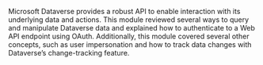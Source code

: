 Microsoft Dataverse provides a robust API to enable interaction with its underlying data and actions. This module reviewed several ways to query and manipulate Dataverse data and explained how to authenticate to a Web API endpoint using OAuth. Additionally, this module covered several other concepts, such as user impersonation and how to track data changes with Dataverse’s change-tracking feature.
